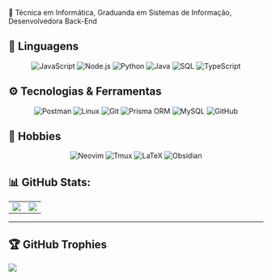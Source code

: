🚀 Técnica em Informática, Graduanda em Sistemas de Informação, Desenvolvedora Back-End

## 🧠 Linguagens

<p align="center">
  <img src="https://img.shields.io/badge/JavaScript-F7DF1E?style=for-the-badge&logo=javascript&logoColor=000" alt="JavaScript">
  <img src="https://img.shields.io/badge/Node.js-339933?style=for-the-badge&logo=nodedotjs&logoColor=white" alt="Node.js">
  <img src="https://img.shields.io/badge/Python-3776AB?style=for-the-badge&logo=python&logoColor=white" alt="Python">
  <img src="https://img.shields.io/badge/Java-ED8B00?style=for-the-badge&logo=openjdk&logoColor=white" alt="Java">
  <img src="https://img.shields.io/badge/SQL-4479A1?style=for-the-badge&logo=mysql&logoColor=white" alt="SQL">
  <img src="https://img.shields.io/badge/TypeScript-3178C6?style=for-the-badge&logo=typescript&logoColor=white" alt="TypeScript">
</p>

## ⚙️ Tecnologias & Ferramentas

<p align="center">
  <img src="https://img.shields.io/badge/Postman-FF6C37?style=for-the-badge&logo=postman&logoColor=white" alt="Postman">
  <img src="https://img.shields.io/badge/Linux-FCC624?style=for-the-badge&logo=linux&logoColor=000" alt="Linux">
  <img src="https://img.shields.io/badge/Git-F05032?style=for-the-badge&logo=git&logoColor=white" alt="Git">
  <img src="https://img.shields.io/badge/Prisma-2D3748?style=for-the-badge&logo=prisma&logoColor=white" alt="Prisma ORM">
  <img src="https://img.shields.io/badge/MySQL-005C84?style=for-the-badge&logo=mysql&logoColor=white" alt="MySQL">
  <img src="https://img.shields.io/badge/GitHub-EAEAEA?style=for-the-badge&logo=github&logoColor=181717" alt="GitHub">
</p>

## 🎯 Hobbies

<p align="center">
  <img src="https://img.shields.io/badge/Neovim-57A143?style=for-the-badge&logo=neovim&logoColor=white" alt="Neovim">
  <img src="https://img.shields.io/badge/Tmux-3EAAAF?style=for-the-badge&logo=tmux&logoColor=white" alt="Tmux">
  <img src="https://img.shields.io/badge/LaTeX-ffffff?style=for-the-badge&logo=latex&logoColor=008080" alt="LaTeX">
  <img src="https://img.shields.io/badge/Obsidian-4B3A6C?style=for-the-badge&logo=obsidian&logoColor=white" alt="Obsidian">
</p>

## 📊 GitHub Stats:
<table>
  <tr>
    <td>
      <img src="https://github-readme-stats.vercel.app/api?username=nataliarauj&include_all_commits=true&count_private=true&show_icons=true&line_height=20&theme=dracula" />
    </td>
    <td>
      <img src="https://github-readme-stats.vercel.app/api/top-langs?username=nataliarauj&show_icons=true&locale=en&layout=compact&theme=dracula" />
    </td>
  </tr>
</table>

---
## 🏆 GitHub Trophies
![](https://github-profile-trophy.vercel.app/?username=nataliarauj&theme=radical&no-frame=false&no-bg=true&margin-w=4)
